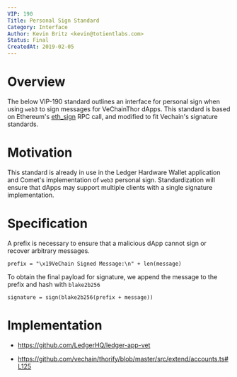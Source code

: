 ```yaml
---
VIP: 190
Title: Personal Sign Standard
Category: Interface
Author: Kevin Britz <kevin@totientlabs.com>
Status: Final
CreatedAt: 2019-02-05
---
```


# Overview

The below VIP-190 standard outlines an interface for personal sign when using `web3` to sign messages for VeChainThor dApps. This standard is based on Ethereum's [eth_sign](https://github.com/ethereum/wiki/wiki/JSON-RPC#eth_sign) RPC call, and modified to fit Vechain's signature standards.

# Motivation

This standard is already in use in the Ledger Hardware Wallet application and Comet's implementation of `web3` personal sign. Standardization will ensure that dApps may support multiple clients with a single signature implementation.

# Specification

A prefix is necessary to ensure that a malicious dApp cannot sign or recover arbitrary messages. 

```
prefix = "\x19VeChain Signed Message:\n" + len(message)
```

To obtain the final payload for signature, we append the message to the prefix and hash with `blake2b256`

```
signature = sign(blake2b256(prefix + message))
```

# Implementation

- https://github.com/LedgerHQ/ledger-app-vet

- https://github.com/vechain/thorify/blob/master/src/extend/accounts.ts#L125